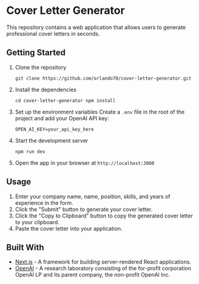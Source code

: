 Cover Letter Generator
======================

This repository contains a web application that allows users to generate professional cover letters in seconds.

Getting Started
---------------

1.  Clone the repository

    `git clone https://github.com/orlando70/cover-letter-generator.git`

1.  Install the dependencies

    `cd cover-letter-generator
npm install`

1.  Set up the environment variables Create a `.env` file in the root of the project and add your OpenAI API key:

    `OPEN_AI_KEY=your_api_key_here`

1.  Start the development server

    `npm run dev`

1.  Open the app in your browser at `http://localhost:3000`

Usage
-----

1.  Enter your company name, name, position, skills, and years of experience in the form.
2.  Click the "Submit" button to generate your cover letter.
3.  Click the "Copy to Clipboard" button to copy the generated cover letter to your clipboard.
4.  Paste the cover letter into your application.

Built With
----------

-   [Next.js](https://nextjs.org/) - A framework for building server-rendered React applications.
-   [OpenAI](https://openai.com/) - A research laboratory consisting of the for-profit corporation OpenAI LP and its parent company, the non-profit OpenAI Inc.
